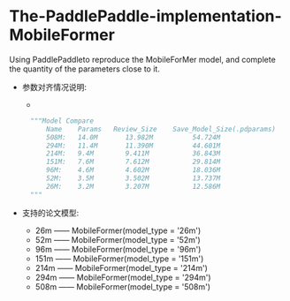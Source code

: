 # The-PaddlePaddle-implementation-MobileFormer
Using PaddlePaddleto reproduce the MobileForMer model, and complete the quantity of the parameters close to it.

- 参数对齐情况说明:
  
  -
  ```python
    """Model Compare
        Name    Params   Review_Size    Save_Model_Size(.pdparams)
        508M:   14.0M       13.982M          54.724M
        294M:   11.4M       11.390M          44.601M
        214M:   9.4M        9.411M           36.843M
        151M:   7.6M        7.612M           29.814M
        96M:    4.6M        4.602M           18.036M
        52M:    3.5M        3.502M           13.737M
        26M:    3.2M        3.207M           12.586M
    """
  ```
- 支持的论文模型:
  - 26m  —— MobileFormer(model_type = '26m')
  - 52m  —— MobileFormer(model_type = '52m')
  - 96m  —— MobileFormer(model_type = '96m')
  - 151m —— MobileFormer(model_type = '151m')
  - 214m —— MobileFormer(model_type = '214m')
  - 294m —— MobileFormer(model_type = '294m')
  - 508m —— MobileFormer(model_type = '508m')
